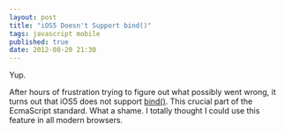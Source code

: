 ```yaml
---
layout: post
title: "iOS5 Doesn't Support bind()"
tags: javascript mobile
published: true
date: 2012-08-20 21:30
---
```


Yup.   

After hours of frustration trying to figure out what possibly went wrong, it turns
out that iOS5 does not support [bind()](https://developer.mozilla.org/en-US/docs/JavaScript/Reference/Global_Objects/Function/bind).
This crucial part of the EcmaScript standard. What a shame. I totally thought
I could use this feature in all modern browsers.

